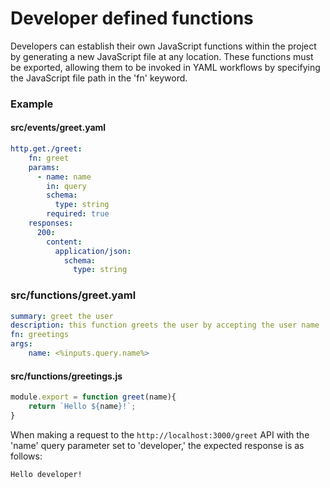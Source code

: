 # Developer defined functions
Developers can establish their own JavaScript functions within the project by generating a new JavaScript file at any location. These functions must be exported, allowing them to be invoked in YAML workflows by specifying the JavaScript file path in the 'fn' keyword.

### Example

#### src/events/greet.yaml
```yaml
http.get./greet:
    fn: greet
    params:
      - name: name
        in: query
        schema:
          type: string
        required: true
    responses:
      200:
        content:
          application/json:
            schema:
              type: string  
```

### src/functions/greet.yaml
```yaml
summary: greet the user
description: this function greets the user by accepting the user name
fn: greetings
args:
    name: <%inputs.query.name%>
```

#### src/functions/greetings.js
```js
module.export = function greet(name){
    return `Hello ${name}!`;
}
```

When making a request to the `http://localhost:3000/greet` API with the 'name' query parameter set to 'developer,' the expected response is as follows:
```bash
Hello developer!
```